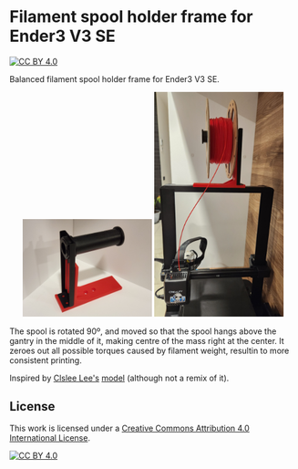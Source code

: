 # Filament spool holder frame for Ender3 V3 SE

[![CC BY 4.0][cc-by-shield]][cc-by]

Balanced filament spool holder frame for Ender3 V3 SE.

<p align="center">
    <img src="./photo1.jpg" width="45%" />
    <img src="./photo2.jpg" width="45%" />
</p>

The spool is rotated 90º, and moved so that the spool hangs
above the gantry in the middle of it, making
centre of the mass right at the center. It zeroes out
all possible torques caused by filament weight,
resultin to more consistent printing.

Inspired by [Clslee Lee's](https://www.printables.com/@ClsleeLee_1097777) 
[model](https://www.printables.com/model/572862-ender-3-v3-se-spool-holder)
(although not a remix of it).

## License

This work is licensed under a
[Creative Commons Attribution 4.0 International License][cc-by].

[![CC BY 4.0][cc-by-image]][cc-by]

[cc-by]: http://creativecommons.org/licenses/by/4.0/
[cc-by-image]: https://i.creativecommons.org/l/by/4.0/88x31.png
[cc-by-shield]: https://img.shields.io/badge/License-CC%20BY%204.0-lightgrey.svg
